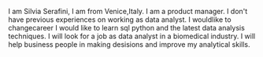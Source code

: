 I am Silvia Serafini, I am from Venice,Italy.
I am a product manager.
I don't have previous experiences on working as data analyst.
I wouldlike to changecareer
I would like to learn sql python and the latest data analysis techniques.
I will look for a job as data analyst in a biomedical industry.
I will help business people in making desisions and improve my analytical skills.
    